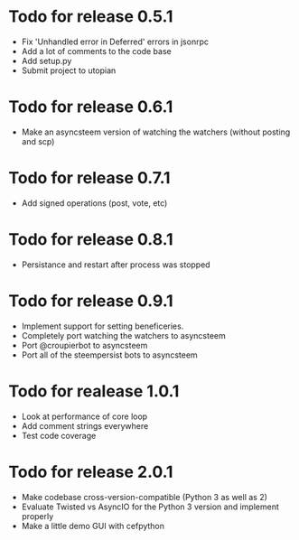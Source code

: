 Todo for release 0.5.1
===
* Fix 'Unhandled error in Deferred' errors in jsonrpc
* Add a lot of comments to the code base
* Add setup.py
* Submit project to utopian

Todo for release 0.6.1
===
* Make an asyncsteem version of watching the watchers (without posting and scp)

Todo for release 0.7.1
===
* Add signed operations (post, vote, etc)

Todo for release 0.8.1
===
* Persistance and restart after process was stopped


Todo for release 0.9.1
===
* Implement support for setting beneficeries.
* Completely port watching the watchers to asyncsteem
* Port @croupierbot to asyncsteem
* Port all of the steempersist bots to asyncsteem

Todo for realease 1.0.1
===
* Look at performance of core loop
* Add comment strings everywhere
* Test code coverage


Todo for release 2.0.1
===
* Make codebase cross-version-compatible (Python 3 as well as 2)
* Evaluate Twisted vs AsyncIO for the Python 3 version and implement properly
*  Make a little demo GUI with cefpython



